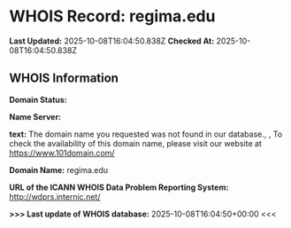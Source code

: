 # WHOIS Record: regima.edu

**Last Updated:** 2025-10-08T16:04:50.838Z
**Checked At:** 2025-10-08T16:04:50.838Z

## WHOIS Information

**Domain Status:** 

**Name Server:** 

**text:** The domain name you requested was not found in our database., , To check the availability of this domain name, please visit our website at https://www.101domain.com/

**Domain Name:** regima.edu

**URL of the ICANN WHOIS Data Problem Reporting System:** http://wdprs.internic.net/

**>>> Last update of WHOIS database:** 2025-10-08T16:04:50+00:00 <<<

